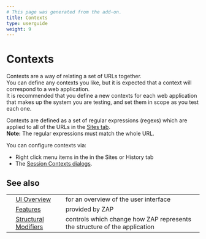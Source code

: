 ```yaml
---
# This page was generated from the add-on.
title: Contexts
type: userguide
weight: 9
---
```


# Contexts

Contexts are a way of relating a set of URLs together.  
You can define any contexts you like, but it is expected that a context will correspond to
a web application.  
It is recommended that you define a new contexts for each web application
that makes up the system you are testing, and set them in scope as you test each one.

Contexts are defined as a set of regular expressions (regexs) which are applied to all of the URLs in the
[Sites tab](/docs/desktop/ui/tabs/sites/).  
**Note:** The regular expressions must match the whole URL.

You can configure contexts via:

* Right click menu items in the in the Sites or History tab
* The [Session Contexts dialogs](/docs/desktop/ui/dialogs/session/contexts/).

## See also

|   |                                                                  |                                                                           |
|---|------------------------------------------------------------------|---------------------------------------------------------------------------|
|   | [UI Overview](/docs/desktop/ui/)                                 | for an overview of the user interface                                     |
|   | [Features](/docs/desktop/start/features/)                        | provided by ZAP                                                           |
|   | [Structural Modifiers](/docs/desktop/start/features/structmods/) | controls which change how ZAP represents the structure of the application |
